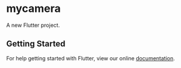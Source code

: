 # mycamera

A new Flutter project.

## Getting Started

For help getting started with Flutter, view our online
[documentation](https://flutter.io/).

